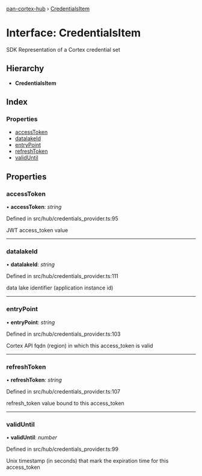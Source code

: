 [pan-cortex-hub](../README.md) › [CredentialsItem](credentialsitem.md)

# Interface: CredentialsItem

SDK Representation of a Cortex credential set

## Hierarchy

* **CredentialsItem**

## Index

### Properties

* [accessToken](credentialsitem.md#accesstoken)
* [datalakeId](credentialsitem.md#datalakeid)
* [entryPoint](credentialsitem.md#entrypoint)
* [refreshToken](credentialsitem.md#refreshtoken)
* [validUntil](credentialsitem.md#validuntil)

## Properties

###  accessToken

• **accessToken**: *string*

Defined in src/hub/credentials_provider.ts:95

JWT access_token value

___

###  datalakeId

• **datalakeId**: *string*

Defined in src/hub/credentials_provider.ts:111

data lake identifier (application instance id)

___

###  entryPoint

• **entryPoint**: *string*

Defined in src/hub/credentials_provider.ts:103

Cortex API fqdn (region) in which this access_token is valid

___

###  refreshToken

• **refreshToken**: *string*

Defined in src/hub/credentials_provider.ts:107

refresh_token value bound to this access_token

___

###  validUntil

• **validUntil**: *number*

Defined in src/hub/credentials_provider.ts:99

Unix timestamp (in seconds) that mark the expiration time for this access_token
